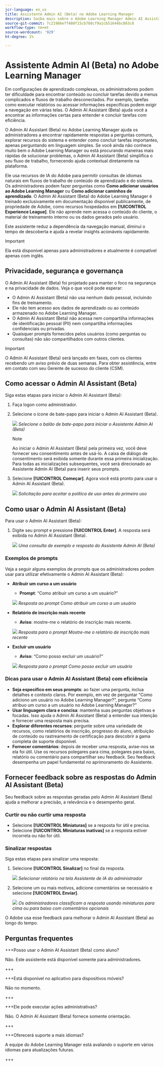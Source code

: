 ```yaml
---
jcr-language: en_us
title: Assistente Admin AI (Beta) no Adobe Learning Manager
description: Saiba mais sobre o Adobe Learning Manager Admin AI Assistant (Beta)
source-git-commit: 7c21986eff480f15cb788cf9a1cb51644bc083c8
workflow-type: tm+mt
source-wordcount: '929'
ht-degree: 1%

---
```



# Assistente Admin AI (Beta) no Adobe Learning Manager

Em configurações de aprendizado complexas, os administradores podem ter dificuldade para encontrar conteúdo ou concluir tarefas devido a menus complicados e fluxos de trabalho desconectados. Por exemplo, tarefas como executar relatórios ou acessar informações específicas podem exigir a navegação em várias telas. O Admin AI Assistant (Beta) ajuda você a encontrar as informações certas para entender e concluir tarefas com eficiência.

O Admin AI Assistant (Beta) no Adobe Learning Manager ajuda os administradores a encontrar rapidamente respostas a perguntas comuns, explorar recursos do sistema e entender como concluir tarefas importantes, apenas perguntando em linguagem simples. Se você ainda não conhece muito bem o Adobe Learning Manager ou está procurando maneiras mais rápidas de solucionar problemas, o Admin AI Assistant (Beta) simplifica o seu fluxo de trabalho, fornecendo ajuda contextual diretamente na plataforma.

Ele usa recursos de IA do Adobe para permitir consultas de idiomas naturais em fluxos de trabalho de conteúdo de aprendizado e do sistema.  Os administradores podem fazer perguntas como **Como adicionar usuários ao Adobe Learning Manager** ou **Como adicionar caminhos de aprendizado**. O Admin AI Assistant (Beta) do Adobe Learning Manager é treinado exclusivamente em documentação disponível publicamente, de propriedade de Adobe, como recursos hospedados em **[!UICONTROL Experience League]**. Ele não aprende nem acessa o conteúdo do cliente, o material de treinamento interno ou os dados gerados pelo usuário.

Este assistente reduz a dependência da navegação manual, diminui o tempo de descoberta e ajuda a revelar insights acionáveis rapidamente.

<!--## Key benefits

* Perform common administrator tasks faster with conversational guidance.
* Get instant answers without browsing through extensive menus.
* Gain real-time insights and step-by-step guidance for administrative workflows.-->


>[!IMPORTANT]
>
>Ela está disponível apenas para administradores e atualmente é compatível apenas com inglês.

## Privacidade, segurança e governança

O Admin AI Assistant (Beta) foi projetado para manter o foco na segurança e na privacidade de dados. Veja o que você pode esperar:

* O Admin AI Assistant (Beta) não usa nenhum dado pessoal, incluindo fins de treinamento.
* Ele não tem acesso aos dados de aprendizado ou ao conteúdo armazenado no Adobe Learning Manager.
* O Admin AI Assistant (Beta) não acessa nem compartilha informações de identificação pessoal (PII) nem compartilha informações confidenciais ou privadas.
* Quaisquer prompts fornecidos pelos usuários (como perguntas ou consultas) não são compartilhados com outros clientes.

>[!IMPORTANT]
>
>O Admin AI Assistant (Beta) será lançado em fases, com os clientes recebendo um aviso prévio de duas semanas. Para obter assistência, entre em contato com seu Gerente de sucesso do cliente (CSM).

## Como acessar o Admin AI Assistant (Beta)

Siga estas etapas para iniciar o Admin AI Assistant (Beta):

1. Faça logon como administrador.
2. Selecione o ícone de bate-papo para iniciar o Admin AI Assistant (Beta).

   ![](assets/alm-ai-assistant.png)
   _Selecione o balão de bate-papo para iniciar o Assistente Admin AI (Beta)_

   >[!NOTE]
   >
   >Ao iniciar o Admin AI Assistant (Beta) pela primeira vez, você deve fornecer seu consentimento antes de usá-lo. A caixa de diálogo de consentimento será exibida somente durante essa primeira inicialização. Para todas as inicializações subsequentes, você será direcionado ao Assistente Admin AI (Beta) para inserir seus prompts.

3. Selecione **[!UICONTROL Começar]**. Agora você está pronto para usar o Admin AI Assistant (Beta).

   ![](assets/get-started-ai.jpg)
   _Solicitação para aceitar a política de uso antes do primeiro uso_

## Como usar o Admin AI Assistant (Beta)

Para usar o Admin AI Assistant (Beta):

1. Digite seu prompt e pressione **[!UICONTROL Enter]**. A resposta será exibida no Admin AI Assistant (Beta).

   ![](assets/enter-a-prompt.png)
   _Uma consulta de exemplo e resposta do Assistente Admin AI (Beta)_

### Exemplos de prompts

Veja a seguir alguns exemplos de prompts que os administradores podem usar para utilizar efetivamente o Admin AI Assistant (Beta):

* **Atribuir um curso a um usuário**
   * **Prompt**: “Como atribuir um curso a um usuário?”

  ![](assets/prompt-1.png)
  _Resposta ao prompt Como atribuir um curso a um usuário_

* **Relatório de inscrição mais recente**
   * **Aviso**: mostre-me o relatório de inscrição mais recente.

  ![](assets/prompt-2.png)
  _Resposta para o prompt Mostre-me o relatório de inscrição mais recente_

* **Excluir um usuário**
   * **Aviso**: “Como posso excluir um usuário?”

  ![](assets/prompt-3.png)
  _Resposta para o prompt Como posso excluir um usuário_

### Dicas para usar o Admin AI Assistant (Beta) com eficiência

* **Seja específico em seus prompts**: ao fazer uma pergunta, inclua detalhes e contexto claros. Por exemplo, em vez de perguntar “Como adiciono um usuário no Adobe Learning Manager?”, pergunte “Como atribuo um curso a um usuário no Adobe Learning Manager?”
* **Usar linguagem clara e concisa**: mantenha suas perguntas objetivas e focadas. Isso ajuda o Admin AI Assistant (Beta) a entender sua intenção e fornecer uma resposta mais precisa.
* **Explorar diferentes recursos**: pergunte sobre uma variedade de recursos, como relatórios de inscrição, progresso do aluno, atribuição de conteúdo ou rastreamento de certificação para descobrir a gama completa de suporte disponível.
* **Fornecer comentários**: depois de receber uma resposta, avise-nos se ela foi útil. Use os recursos polegares para cima, polegares para baixo, relatório ou comentário para compartilhar seu feedback. Seu feedback desempenha um papel fundamental no aprimoramento do Assistente.


## Fornecer feedback sobre as respostas do Admin AI Assistant (Beta)

Seu feedback sobre as respostas geradas pelo Admin AI Assistant (Beta) ajuda a melhorar a precisão, a relevância e o desempenho geral.

### Curtir ou não curtir uma resposta

* Selecione **[!UICONTROL Miniaturas]** se a resposta for útil e precisa.
* Selecione **[!UICONTROL Miniaturas inativas]** se a resposta estiver incorreta ou não for útil.

### Sinalizar respostas

Siga estas etapas para sinalizar uma resposta:

1. Selecione **[!UICONTROL Sinalizar]** no final da resposta.

   ![](assets/report-response.png)
   _Selecionar relatório na tela Assistente de IA do administrador_

2. Selecione um ou mais motivos, adicione comentários se necessário e selecione **[!UICONTROL Enviar]**.

   ![](assets/select-submit.png)
   _Os administradores classificam a resposta usando miniaturas para cima ou para baixo com comentários opcionais_

O Adobe usa esse feedback para melhorar o Admin AI Assistant (Beta) ao longo do tempo.

## Perguntas frequentes

+++Posso usar o Admin AI Assistant (Beta) como aluno?

Não. Este assistente está disponível somente para administradores.

+++

+++Está disponível no aplicativo para dispositivos móveis?

Não no momento.

+++

+++Ele pode executar ações administrativas?

Não. O Admin AI Assistant (Beta) fornece somente orientação.

+++

+++Oferecerá suporte a mais idiomas?

A equipe do Adobe Learning Manager está avaliando o suporte em vários idiomas para atualizações futuras.

+++
